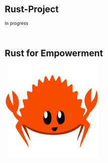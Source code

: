 # Rust-Project

<p>In progress</p>
<br>
<h1>Rust for Empowerment</h1>
<img src="/asset/rustacean-flat-happy.png" alt="Rust Unofficial Mascot Ferris" height="300" width="300">
